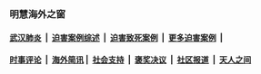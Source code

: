 
### 明慧海外之窗

####  [武汉肺炎](indexes/365.md?t=03151600) &nbsp;|&nbsp;  [迫害案例综述](indexes/328.md?t=03151600) &nbsp;|&nbsp; [迫害致死案例](indexes/277.md?t=03151600)  &nbsp;|&nbsp; [更多迫害案例](indexes/81.md?t=03151600)  &nbsp;|&nbsp; 
####  [时事评论](indexes/19.md?t=03151600) &nbsp;|&nbsp; [海外简讯](indexes/245.md?t=03151600)&nbsp;|&nbsp;  [社会支持](indexes/140.md?t=03151600) &nbsp;|&nbsp; [褒奖决议](indexes/282.md?t=03151600) &nbsp;|&nbsp; [社区报道](indexes/91.md?t=03151600)  &nbsp;|&nbsp; [天人之间](indexes/78.md?t=03151600) 

